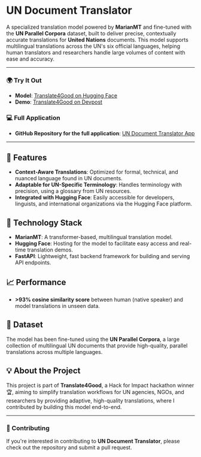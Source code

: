 # UN Document Translator

A specialized translation model powered by **MarianMT** and fine-tuned with the **UN Parallel Corpora** dataset, built to deliver precise, contextually accurate translations for **United Nations** documents. This model supports multilingual translations across the UN's six official languages, helping human translators and researchers handle large volumes of content with ease and accuracy.

---

### 🌍 Try It Out
- **Model**: [Translate4Good on Hugging Face](https://huggingface.co/ag4sh1/Translate4Good)
- **Demo**: [Translate4Good on Devpost](https://devpost.com/software/translate4good)

### 💻 Full Application
- **GitHub Repository for the full application**: [UN Document Translator App](https://github.com/rajashekarcs2023/un-translation-system/tree/main)

---

## 🔧 Features
- **Context-Aware Translations**: Optimized for formal, technical, and nuanced language found in UN documents.
- **Adaptable for UN-Specific Terminology**: Handles terminology with precision, using a glossary from UN resources.
- **Integrated with Hugging Face**: Easily accessible for developers, linguists, and international organizations via the Hugging Face platform.

## 🚀 Technology Stack
- **MarianMT**: A transformer-based, multilingual translation model.
- **Hugging Face**: Hosting for the model to facilitate easy access and real-time translation demos.
- **FastAPI**: Lightweight, fast backend framework for building and serving API endpoints.

## 📈 Performance
- **>93% cosine similarity score** between human (native speaker) and model translations in unseen data.

## 📄 Dataset
The model has been fine-tuned using the **UN Parallel Corpora**, a large collection of multilingual UN documents that provide high-quality, parallel translations across multiple languages. 

## 💡 About the Project
This project is part of **Translate4Good**, a Hack for Impact hackathon winner 🏆, aiming to simplify translation workflows for UN agencies, NGOs, and researchers by providing adaptive, high-quality translations, where I contributed by building this model end-to-end.

---

### 🤝 Contributing
If you're interested in contributing to **UN Document Translator**, please check out the repository and submit a pull request.
